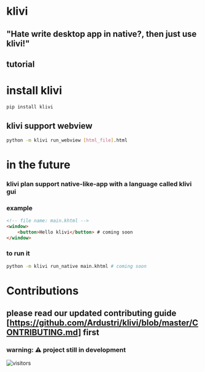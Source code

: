 # klivi

## "Hate write desktop app in native?, then just use klivi!"

## tutorial

# install klivi
 
```sh
pip install klivi
```

## klivi support webview

```sh
python -m klivi run_webview [html_file].html
```

# in the future

### klivi plan support native-like-app with a language called klivi gui

### example

```html
<!-- file name: main.khtml -->
<window>
    <button>Hello klivi</button> # coming soon
</window>
```

### to run it

```sh
python -m klivi run_native main.khtml # coming soon
```

# Contributions
  
## please read our updated contributing guide [https://github.com/Ardustri/klivi/blob/master/CONTRIBUTING.md] first

### warning: ⚠️ project still in development
![visitors](https://visitor-badge.glitch.me/badge?page_id=ardustri.klivi)

